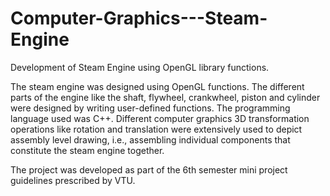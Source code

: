 # Computer-Graphics---Steam-Engine
Development of Steam Engine using OpenGL library functions.

The steam engine was designed using OpenGL functions. The different parts of the engine like the shaft, flywheel, crankwheel, piston and cylinder were designed by writing user-defined functions.
The programming language used was C++. 
Different computer graphics 3D transformation operations like rotation and translation were extensively used to depict assembly level drawing, i.e., assembling individual components that constitute the steam engine together.

The project was developed as part of the 6th semester mini project guidelines prescribed by VTU.
